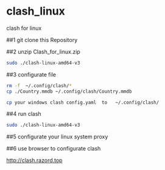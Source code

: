 # clash_linux
clash for linux

##1 git clone this Repository


##2 unzip Clash_for_linux.zip

```bash
sudo ./clash-linux-amd64-v3
```
  
##3 configurate file
```bash
rm -f  ~/.config/clash/*  
cp ./Country.mmdb ~/.config/clash/Country.mmdb

cp your windows clash config.yaml  to   ~/.config/clash/
```
##4 run clash

```bash
sudo ./clash-linux-amd64-v3
```
##5 configurate your linux system proxy 

##6 use browser to configurate clash

http://clash.razord.top





